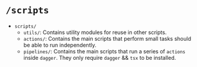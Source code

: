 # `/scripts`

- `scripts/`
  - `utils/`: Contains utility modules for reuse in other scripts.
  - `actions/`: Contains the main scripts that perform small tasks should be able to run independently.
  - `pipelines/`: Contains the main scripts that run a series of `actions` inside `dagger`. They only require `dagger` && `tsx` to be installed.
